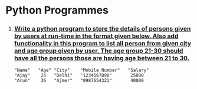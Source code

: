 # Python Programmes

1. ### [Write a python program to store the details of persons given by users at run-time in the format given below. Also add functionality in this program to list all person from given city and age group given by user. The age group 21-30 should have all the persons those are having age between 21 to 30.](./1-store-the-details-of-persons/)

   ```
   "Name"   "Age" "City"    "Mobile Number"   "Salary"
   "Ajay"    25   "Delhi"   "1234567890"       25000
   "Arun"    36   "Ajmer"   "0987654321"       40000
   ```
